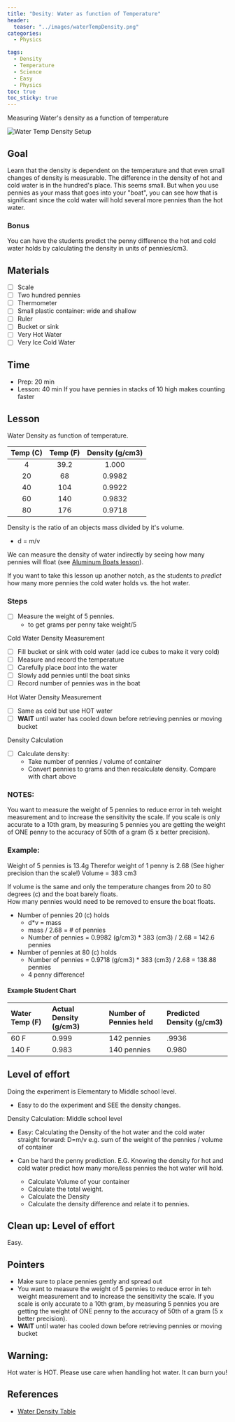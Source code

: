 ```yaml
---
title: "Desity: Water as function of Temperature"
header:
  teaser: "../images/waterTempDensity.png"
categories:
  - Physics

tags:
  - Density
  - Temperature
  - Science
  - Easy
  - Physics
toc: true
toc_sticky: true
---
```




Measuring Water's density as a function of temperature

![Water Temp Density Setup](../images/waterTempDensity.png)
## Goal

Learn that the density is dependent on the temperature and that even small changes of density is measurable.  The difference in the density of hot and cold water is in the hundred's place.  This seems small.  But when you use pennies as your mass that goes into your "boat", you can see how that is significant since the cold water will hold several more pennies than the hot water.

### Bonus

You can have the students predict the penny difference the hot and cold water holds by calculating the density in units of pennies/cm3.

## Materials

- [ ] Scale
- [ ] Two hundred pennies
- [ ] Thermometer
- [ ] Small plastic container: wide and shallow
- [ ] Ruler
- [ ] Bucket  or sink
- [ ] Very Hot Water
- [ ] Very Ice Cold Water

## Time

* Prep: 20 min
* Lesson: 40 min
If you have pennies in stacks of 10 high makes counting faster

## Lesson

Water Density as function of temperature.

| Temp (C) | Temp (F) | Density (g/cm3)|
|:--------:|:--------:|:--------:      |
| 4        | 39.2   | 1.000 |
| 20       | 68     | 0.9982 |
| 40       | 104    | 0.9922 |
| 60       | 140    | 0.9832 |
| 80       | 176    | 0.9718 |

Density is the ratio of an objects mass divided by it's volume.
* d = m/v

We can measure the density of water indirectly by seeing how many pennies will float
(see [Aluminum Boats lesson](AluminumBoats.md)).  

If you want to take this lesson up another notch, as the students to *predict* how many more
pennies the cold water holds vs. the hot water.

### Steps

- [ ] Measure the weight of 5 pennies.
   * to get grams per penny take weight/5

Cold Water Density Measurement
- [ ] Fill bucket or sink with cold water (add ice cubes to make it very cold)
- [ ] Measure and record the temperature
- [ ] Carefully place *boat* into the water
- [ ] Slowly add pennies until the boat sinks
- [ ] Record number of pennies was in the boat

Hot Water Density Measurement
- [ ] Same as cold but use HOT water
- [ ] **WAIT** until water has cooled down before retrieving pennies or moving bucket

Density Calculation
- [ ] Calculate density:
   * Take number of pennies / volume of container
   * Convert pennies to grams and then recalculate density.  Compare with chart above


### NOTES:
You want to measure the weight of 5 pennies to reduce error in teh weight measurement and to increase the sensitivity the scale.  If you scale is only accurate to a 10th gram, by measuring 5 pennies you are getting the weight of ONE penny to the accuracy of 50th of a gram (5 x better precision).

### Example:
Weight of 5 pennies is 13.4g
Therefor weight of 1 penny is 2.68 (See higher precision than the scale!)
Volume = 383 cm3

If volume is the same and only the temperature changes from 20 to 80 degrees (c) and the boat barely floats.  
How many pennies would need to be removed to ensure the boat floats.
* Number of pennies 20 (c) holds
   * d*v = mass
   * mass / 2.68 = # of pennies
   * Number of pennies = 0.9982 (g/cm3) * 383 (cm3)  / 2.68 = 142.6 pennies
* Number of pennies at 80 (c) holds
  * Number of pennies = 0.9718 (g/cm3) * 383 (cm3)  / 2.68 = 138.88 pennies
  * 4 penny difference!

#### Example Student Chart

| Water Temp (F) | Actual Density (g/cm3) | Number of Pennies held | Predicted Density (g/cm3)|
| :-------| :-------| :-------| :-------|
| 60 F       |  0.999  | 142  pennies | .9936  |
| 140 F      | 0.983   | 140  pennies | 0.980 |     

## Level of effort
Doing the experiment is Elementary to Middle school level.
* Easy to do the experiment and SEE the density changes.

Density Calculation: Middle school level
* Easy: Calculating the Density of the hot water and the cold water straight forward: D=m/v  e.g. sum of the weight of the pennies / volume of container

* Can be hard the penny prediction. E.G. Knowing the density for hot and cold water predict how many more/less pennies the hot water will hold.
   * Calculate Volume of your container
   * Calculate the total weight.
   * Calculate the Density
   * Calculate the density difference and relate it to pennies.

## Clean up: Level of effort
Easy.

## Pointers
* Make sure to place pennies gently and spread out
* You want to measure the weight of 5 pennies to reduce error in teh weight measurement and to increase the sensitivity the scale.  If you scale is only accurate to a 10th gram, by measuring 5 pennies you are getting the weight of ONE penny to the accuracy of 50th of a gram (5 x better precision).
*  **WAIT** until water has cooled down before retrieving pennies or moving bucket

## Warning:
Hot water is HOT.  Please use care when handling hot water.  It can burn you!

## References
* [Water Density Table](https://www.simetric.co.uk/si_water.htm)
